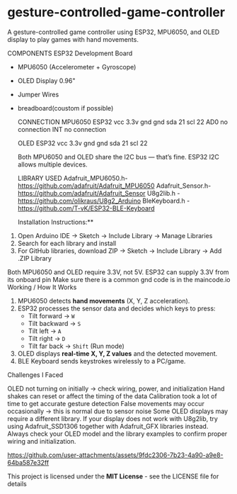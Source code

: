 # gesture-controlled-game-controller
A gesture-controlled game controller using ESP32, MPU6050, and OLED display to play games with hand movements.

COMPONENTS
ESP32 Development Board
- MPU6050 (Accelerometer + Gyroscope)
- OLED Display 0.96"
- Jumper Wires
- breadboard(coustom if possible)

  CONNECTION
  MPU6050                          ESP32
  vcc                              3.3v
  gnd                              gnd
  sda                              21
  scl                              22
  AD0                             no connection
  INT                             no connection

  OLED                           ESP32
  vcc                              3.3v
  gnd                              gnd
  sda                              21
  scl                              22

  Both MPU6050 and OLED share the I2C bus — that’s fine. ESP32 I2C allows multiple devices.

  LIBRARY  USED
  Adafruit_MPU6050.h- https://github.com/adafruit/Adafruit_MPU6050
  Adafruit_Sensor.h- https://github.com/adafruit/Adafruit_Sensor
  U8g2lib.h - https://github.com/olikraus/U8g2_Arduino
  BleKeyboard.h - https://github.com/T-vK/ESP32-BLE-Keyboard

  Installation Instructions:**  
1. Open Arduino IDE → Sketch → Include Library → Manage Libraries  
2. Search for each library and install  
3. For GitHub libraries, download ZIP → Sketch → Include Library → Add .ZIP Library  


  Both MPU6050 and OLED require 3.3V, not 5V. ESP32 can supply 3.3V from its onboard pin
  Make sure there is a common gnd
  code is in the maincode.io
  Working / How It Works

1. MPU6050 detects **hand movements** (X, Y, Z acceleration).  
2. ESP32 processes the sensor data and decides which keys to press:  
   - Tilt forward → `W`  
   - Tilt backward → `S`  
   - Tilt left → `A`  
   - Tilt right → `D`  
   - Tilt far back → `Shift` (Run mode)  
3. OLED displays **real-time X, Y, Z values** and the detected movement.  
4. BLE Keyboard sends keystrokes wirelessly to a PC/game.

Challenges I Faced

OLED not turning on initially → check wiring, power, and initialization
Hand shakes can reset or affect the timing of the data
Calibration took a lot of time to get accurate gesture detection
False movements may occur occasionally → this is normal due to sensor noise
Some OLED displays may require a different library.
If your display does not work with U8g2lib, try using Adafruit_SSD1306 together with Adafruit_GFX libraries instead.
Always check your OLED model and the library examples to confirm proper wiring and initialization.



https://github.com/user-attachments/assets/9fdc2306-7b23-4a90-a9e8-64ba587e32ff




  This project is licensed under the **MIT License** - see the LICENSE file for details
  
  
